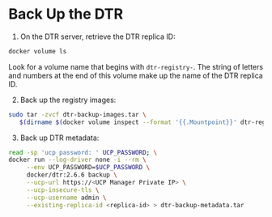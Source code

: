 # Back Up the DTR

1. On the DTR server, retrieve the DTR replica ID:

```zsh
docker volume ls
```

Look for a volume name that begins with `dtr-registry-`. The string of letters and numbers at the end of this volume make up the name of the DTR replica ID.

2. Back up the registry images:

```zsh
sudo tar -zvcf dtr-backup-images.tar \
   $(dirname $(docker volume inspect --format '{{.Mountpoint}}' dtr-registry-<REPLICA_ID>))
```

3. Back up DTR metadata:

```zsh
read -sp 'ucp password: ' UCP_PASSWORD; \
docker run --log-driver none -i --rm \
     --env UCP_PASSWORD=$UCP_PASSWORD \
     docker/dtr:2.6.6 backup \
     --ucp-url https://<UCP Manager Private IP> \
     --ucp-insecure-tls \
     --ucp-username admin \
     --existing-replica-id <replica-id> > dtr-backup-metadata.tar
```
